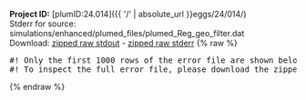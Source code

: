 **Project ID:** [plumID:24.014]({{ '/' | absolute_url }}eggs/24/014/)  
Stderr for source:  simulations/enhanced/plumed_files/plumed_Reg_geo_filter.dat   
Download: [zipped raw stdout](plumed_Reg_geo_filter.dat.plumed_master.stdout.txt.zip) - [zipped raw stderr](plumed_Reg_geo_filter.dat.plumed_master.stderr.txt.zip) 
{% raw %}
<pre>
#! Only the first 1000 rows of the error file are shown below
#! To inspect the full error file, please download the zipped raw stderr file above
</pre>
{% endraw %}

